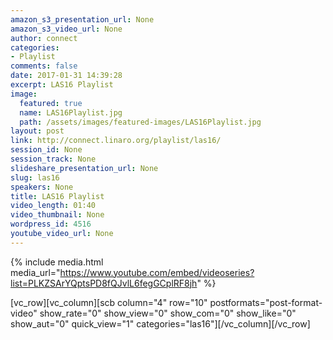 ```yaml
---
amazon_s3_presentation_url: None
amazon_s3_video_url: None
author: connect
categories:
- Playlist
comments: false
date: 2017-01-31 14:39:28
excerpt: LAS16 Playlist
image:
  featured: true
  name: LAS16Playlist.jpg
  path: /assets/images/featured-images/LAS16Playlist.jpg
layout: post
link: http://connect.linaro.org/playlist/las16/
session_id: None
session_track: None
slideshare_presentation_url: None
slug: las16
speakers: None
title: LAS16 Playlist
video_length: 01:40
video_thumbnail: None
wordpress_id: 4516
youtube_video_url: None
---
```

{% include media.html media_url="https://www.youtube.com/embed/videoseries?list=PLKZSArYQptsPD8fQJvlL6fegGCplRF8jh" %}

[vc_row][vc_column][scb column="4" row="10" postformats="post-format-video" show_rate="0" show_view="0" show_com="0" show_like="0" show_aut="0" quick_view="1" categories="las16"][/vc_column][/vc_row]